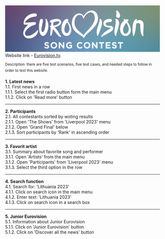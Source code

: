 ![Tempsnipfgfg](tempsnipfgfg.png) <br>
Website link - [Eurovision.tv](https://eurovision.tv). <br>

<sup> Description: there are five test scenarios, five test cases, and needed steps to follow in order to test this website.</sup> <br>

**1. Latest news** <br>
    1.1. First news in a row <br>
        1.1.1. Select the first radio button form the main menu <br>
        1.1.2. Click on 'Read more' button <br>

---
**2. Participants** <br>
    2.1. All contestants sorted by woting results <br>
        2.1.1. Open 'The Shows' from 'Liverpool 2023' menu <br>
        2.1.2. Open 'Grand Final' below <br>
        2.1.3. Sort participants by 'Rank' in ascending order <br>

---
**3. Favorit artist** <br>
    3.1. Summary about favorite song and performer <br>
        3.1.1. Open 'Artists' from the main menu <br>
        3.1.2. Open 'Participants' from 'Liverpool 2023' menu <br>
        3.1.3. Select the third option in the row <br>

---
**4. Search function** <br>
    4.1. Search for: 'Lithuania 2023' <br>
        4.1.1. Click on search icon in the main menu <br>
        4.1.2. Enter text: 'Lithuania 2023' <br>
        4.1.3. Click on search icon in a search box <br>

---
**5. Junior Eurovision** <br>
    5.1. Information about Junior Eurovision <br>
        5.1.1. Click on 'Junior Eurovision' button <br> 
        5.1.2. Click on 'Discover all the news' button






    






